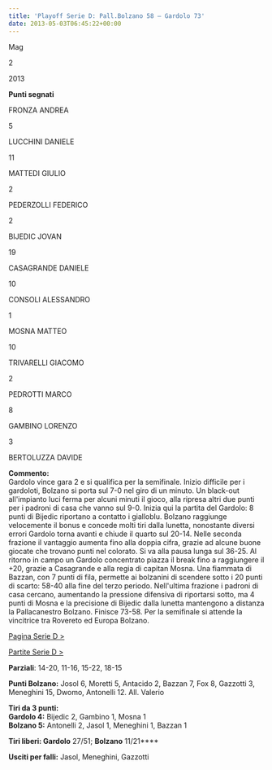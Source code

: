 ```yaml
---
title: 'Playoff Serie D: Pall.Bolzano 58 – Gardolo 73'
date: 2013-05-03T06:45:22+00:00
---
```

Mag

2

2013

**Punti segnati**

FRONZA ANDREA

5

LUCCHINI DANIELE

11

MATTEDI GIULIO

2

PEDERZOLLI FEDERICO

2

BIJEDIC JOVAN

19

CASAGRANDE DANIELE

10

CONSOLI ALESSANDRO

1

MOSNA MATTEO

10

TRIVARELLI GIACOMO

2

PEDROTTI MARCO

8

GAMBINO LORENZO

3

BERTOLUZZA DAVIDE

**Commento:**  
Gardolo vince gara 2 e si qualifica per la semifinale. Inizio difficile per i gardoloti, Bolzano si porta sul 7-0 nel giro di un minuto. Un black-out all'impianto luci ferma per alcuni minuti il gioco, alla ripresa altri due punti per i padroni di casa che vanno sul 9-0. Inizia qui la partita del Gardolo: 8 punti di Bijedic riportano a contatto i gialloblu. Bolzano raggiunge velocemente il bonus e concede molti tiri dalla lunetta, nonostante diversi errori Gardolo torna avanti e chiude il quarto sul 20-14. Nelle seconda frazione il vantaggio aumenta fino alla doppia cifra, grazie ad alcune buone giocate che trovano punti nel colorato. Si va alla pausa lunga sul 36-25. Al ritorno in campo un Gardolo concentrato piazza il break fino a raggiungere il +20, grazie a Casagrande e alla regia di capitan Mosna. Una fiammata di Bazzan, con 7 punti di fila, permette ai bolzanini di scendere sotto i 20 punti di scarto: 58-40 alla fine del terzo periodo. Nell'ultima frazione i padroni di casa cercano, aumentando la pressione difensiva di riportarsi sotto, ma 4 punti di Mosna e la precisione di Bijedic dalla lunetta mantengono a distanza la Pallacanestro Bolzano. Finisce 73-58. Per la semifinale si attende la vincitrice tra Rovereto ed Europa Bolzano.

[Pagina Serie D >](http://www.basketgardolo.it/serie-d)

[Partite Serie D >](http://www.basketgardolo.it/?tag=serie-d&cat=11)

**Parziali**: 14-20, 11-16, 15-22, 18-15

**Punti Bolzano:** Josol 6, Moretti 5, Antacido 2, Bazzan 7, Fox 8, Gazzotti 3, Meneghini 15, Dwomo, Antonelli 12. All. Valerio

**Tiri da 3 punti:**  
**Gardolo 4:** Bijedic 2, Gambino 1, Mosna 1  
**Bolzano 5:** Antonelli 2, Jasol 1, Meneghini 1, Bazzan 1

**Tiri liberi: Gardolo** 27/51; **Bolzano** 11/21****

**Usciti per falli:** Jasol, Meneghini, Gazzotti
